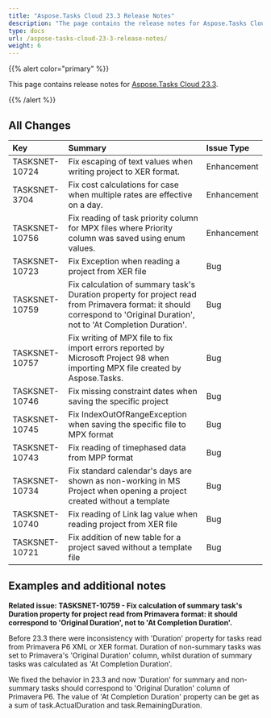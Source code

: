```yaml
---
title: "Aspose.Tasks Cloud 23.3 Release Notes"
description: "The page contains the release notes for Aspose.Tasks Cloud 23.3."
type: docs
url: /aspose-tasks-cloud-23-3-release-notes/
weight: 6
---
```


{{% alert color="primary" %}} 

This page contains release notes for [Aspose.Tasks Cloud 23.3](https://products.aspose.cloud/tasks/cloud).

{{% /alert %}} 

## **All Changes**

|**Key**|**Summary**|**Issue Type**|
| :- | :- | :- |
| TASKSNET-10724 | Fix escaping of text values when writing project to XER format. | Enhancement |
| TASKSNET-3704 | Fix cost calculations for case when multiple rates are effective on a day. | Enhancement |
| TASKSNET-10756 | Fix reading of task priority column for MPX files where Priority column was saved using enum values. | Enhancement |
| TASKSNET-10723 | Fix Exception when reading a project from XER file | Bug |
| TASKSNET-10759 | Fix calculation of summary task's Duration property for project read from Primavera format: it should correspond to 'Original Duration', not to 'At Completion Duration'. | Bug |
| TASKSNET-10757 | Fix writing of MPX file to fix import errors reported by Microsoft Project 98 when importing MPX file created by Aspose.Tasks. | Bug |
| TASKSNET-10746 | Fix missing constraint dates when saving the specific project | Bug |
| TASKSNET-10745 | Fix IndexOutOfRangeException when saving the specific file to MPX format | Bug |
| TASKSNET-10743 | Fix reading of timephased data from MPP format | Bug |
| TASKSNET-10734 | Fix standard calendar's days are shown as non-working in MS Project when opening a project created without a template | Bug |
| TASKSNET-10740 | Fix reading of Link lag value when reading project from XER file | Bug |
| TASKSNET-10721 | Fix addition of new table for a project saved without a template file | Bug |

## **Examples and additional notes**

**Related issue: TASKSNET-10759 - Fix calculation of summary task's Duration property for project read from Primavera format: it should correspond to 'Original Duration', not to 'At Completion Duration'.**

Before 23.3 there were inconsistency with 'Duration' property for tasks read from Primavera P6 XML or XER format.
Duration of non-summary tasks was set to Primavera's 'Original Duration' column, whilst duration of summary tasks was calculated as 'At Completion Duration'.

We fixed the behavior in 23.3 and now 'Duration' for summary and non-summary tasks should correspond to 'Original Duration' column of Primavera P6.
The value of 'At Completion Duration' property can be get as a sum of task.ActualDuration and task.RemainingDuration.